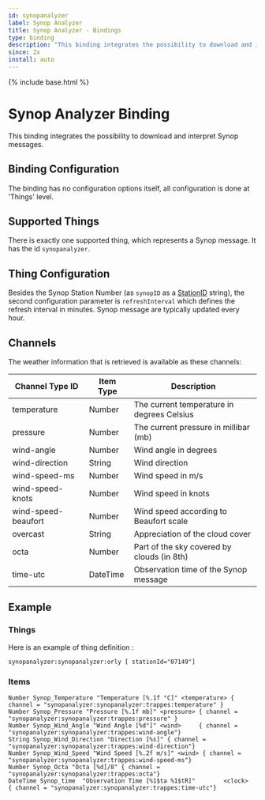 ```yaml
---
id: synopanalyzer
label: Synop Analyzer
title: Synop Analyzer - Bindings
type: binding
description: "This binding integrates the possibility to download and interpret Synop messages."
since: 2x
install: auto
---
```


<!-- Attention authors: Do not edit directly. Please add your changes to the appropriate source repository -->

{% include base.html %}

# Synop Analyzer Binding

This binding integrates the possibility to download and interpret Synop messages.

## Binding Configuration
 
The binding has no configuration options itself, all configuration is done at 'Things' level.

## Supported Things

There is exactly one supported thing, which represents a Synop message. It has the id `synopanalyzer`.

## Thing Configuration

Besides the Synop Station Number (as ```synopID``` as a [StationID](http://www.ogimet.com/gsynop_nav.phtml.en) string), the second configuration parameter is ```refreshInterval``` which defines the refresh interval in minutes. Synop message are typically updated every hour.


## Channels

The weather information that is retrieved is available as these channels:

| Channel Type ID     | Item Type | Description                                |
|---------------------|-----------|--------------------------------------------|
| temperature         | Number    | The current temperature in degrees Celsius |
| pressure            | Number    | The current pressure in millibar (mb)      |
| wind-angle          | Number    | Wind angle in degrees                      |
| wind-direction      | String    | Wind direction                             |
| wind-speed-ms       | Number    | Wind speed in m/s                          |
| wind-speed-knots    | Number    | Wind speed in knots                        |
| wind-speed-beaufort | Number    | Wind speed according to Beaufort scale     |
| overcast            | String    | Appreciation of the cloud cover            |
| octa                | Number    | Part of the sky covered by clouds (in 8th) |
| time-utc            | DateTime  | Observation time of the Synop message      |


## Example

### Things

Here is an example of thing definition : 

```
synopanalyzer:synopanalyzer:orly [ stationId="07149"]
```

### Items

```
Number Synop_Temperature "Temperature [%.1f °C]" <temperature> { channel = "synopanalyzer:synopanalyzer:trappes:temperature" }
Number Synop_Pressure "Pressure [%.1f mb]" <pressure> { channel = "synopanalyzer:synopanalyzer:trappes:pressure" }
Number Synop_Wind_Angle "Wind Angle [%d°]" <wind>     { channel = "synopanalyzer:synopanalyzer:trappes:wind-angle"}
String Synop_Wind_Direction "Direction [%s]" { channel = "synopanalyzer:synopanalyzer:trappes:wind-direction"}
Number Synop_Wind_Speed "Wind Speed [%.2f m/s]" <wind> { channel = "synopanalyzer:synopanalyzer:trappes:wind-speed-ms"}
Number Synop_Octa "Octa [%d]/8" { channel = "synopanalyzer:synopanalyzer:trappes:octa"}
DateTime Synop_time  "Observation Time [%1$ta %1$tR]"        <clock>   { channel = "synopanalyzer:synopanalyzer:trappes:time-utc"}
```

